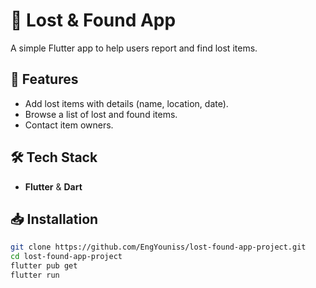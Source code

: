 # 📌 Lost & Found App  

A simple Flutter app to help users report and find lost items.  

## 🚀 Features  
- Add lost items with details (name, location, date).  
- Browse a list of lost and found items.  
- Contact item owners.  

## 🛠 Tech Stack  
- **Flutter** & **Dart**  
## 📥 Installation  
```bash
git clone https://github.com/EngYouniss/lost-found-app-project.git
cd lost-found-app-project
flutter pub get
flutter run
